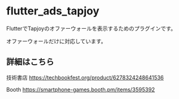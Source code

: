 # flutter_ads_tapjoy

FlutterでTapjoyのオファーウォールを表示するためのプラグインです。

オファーウォールだけに対応しています。

## 詳細はこちら

技術書店
https://techbookfest.org/product/6278324248641536

Booth
https://smartphone-games.booth.pm/items/3595392
